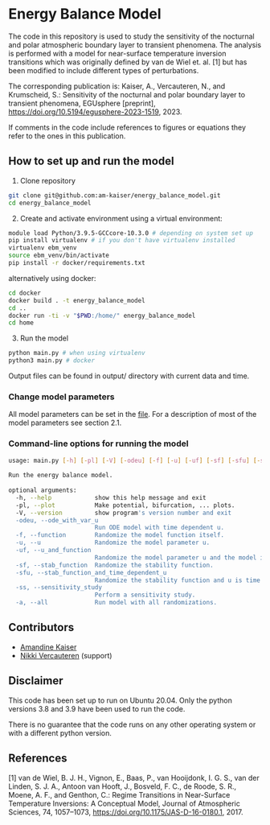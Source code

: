 # Energy Balance Model

The code in this repository is used to study the sensitivity of the nocturnal and polar atmospheric boundary layer to transient phenomena. 
The analysis is performed with a  model for near-surface temperature inversion transitions which was originally defined by van de Wiel et. al. [1] but has been modified
to include different types of perturbations. 

The corresponding publication is:
 Kaiser, A., Vercauteren, N., and Krumscheid, S.: Sensitivity of the nocturnal and polar boundary layer to transient phenomena, EGUsphere [preprint], https://doi.org/10.5194/egusphere-2023-1519, 2023.

If comments in the code include references to figures or equations they refer to the ones in this publication.

## How to set up and run the model
1. Clone repository
```bash
git clone git@github.com:am-kaiser/energy_balance_model.git
cd energy_balance_model
```

2. Create and activate environment
using a virtual environment:
```bash
module load Python/3.9.5-GCCcore-10.3.0 # depending on system set up
pip install virtualenv # if you don't have virtualenv installed
virtualenv ebm_venv
source ebm_venv/bin/activate
pip install -r docker/requirements.txt
```
alternatively using docker:
```bash
cd docker
docker build . -t energy_balance_model 
cd ..
docker run -ti -v "$PWD:/home/" energy_balance_model
cd home
```

3. Run the model
```bash
python main.py # when using virtualenv
python3 main.py # docker
```
Output files can be found in output/ directory with current data and time.

### Change model parameters
All model parameters can be set in the [file](one_D_model/model/parameters.py). For a description of most of the model parameters see section 2.1.

### Command-line options for running the model

```bash
usage: main.py [-h] [-pl] [-V] [-odeu] [-f] [-u] [-uf] [-sf] [-sfu] [-ss] [-a]
                                                                              
Run the energy balance model.                                                 
                                                                              
optional arguments:                                                           
  -h, --help            show this help message and exit                       
  -pl, --plot           Make potential, bifurcation, ... plots.               
  -V, --version         show program's version number and exit                
  -odeu, --ode_with_var_u                                                     
                        Run ODE model with time dependent u.                  
  -f, --function        Randomize the model function itself.                  
  -u, --u               Randomize the model parameter u.
  -uf, --u_and_function
                        Randomize the model parameter u and the model itself.
  -sf, --stab_function  Randomize the stability function.
  -sfu, --stab_function_and_time_dependent_u
                        Randomize the stability function and u is time dependent.
  -ss, --sensitivity_study
                        Perform a sensitivity study.
  -a, --all             Run model with all randomizations.
```
## Contributors
* [Amandine Kaiser](https://github.com/am-kaiser)
* [Nikki Vercauteren](https://github.com/vercaute) (support)

## Disclaimer
This code has been set up to run on Ubuntu 20.04. 
Only the python versions 3.8 and 3.9 have been used to run the code.

There is no guarantee that the code runs on any other operating system or with a different python version.

## References
[1] van de Wiel, B. J. H., Vignon, E., Baas, P., van Hooijdonk, I. G. S., van der Linden, S. J. A., Antoon van Hooft, J., Bosveld, F. C., de Roode,
S. R., Moene, A. F., and Genthon, C.: Regime Transitions in Near-Surface Temperature Inversions: A Conceptual Model, Journal of
Atmospheric Sciences, 74, 1057–1073, https://doi.org/10.1175/JAS-D-16-0180.1, 2017.